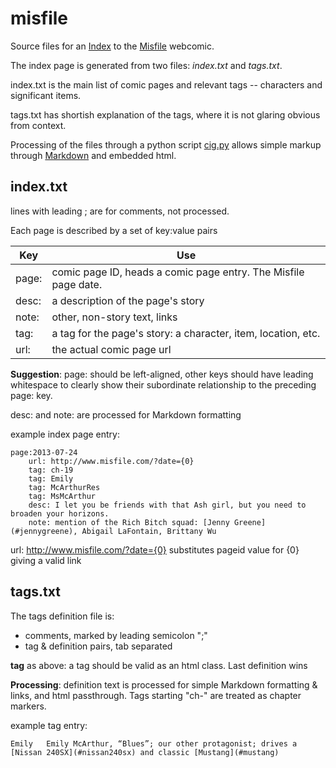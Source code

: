 # misfile #

Source files for an [Index](http://www.louisxiv.co.uk/misfile/) to the [Misfile](http://www.misfile.com/) webcomic.

The index page is generated from two files: _index.txt_ and _tags.txt_. 

index.txt is the main list of comic pages and relevant tags -- characters and significant items. 

tags.txt has shortish explanation of the tags, where it is not glaring obvious from context.

Processing of the files through a python script [cig.py](https://github.com/kinglouisxiv/cig)  allows simple markup through [Markdown](http://daringfireball.net/projects/markdown/syntax) and embedded html.

index.txt
---------

lines with leading ; are for comments, not processed.

Each page is described by a set of key:value pairs

Key	| Use
-----	|----
page:	| comic page ID, heads a comic page entry. The Misfile page date. 
desc:	| a description of the page's story
note:	| other, non-story text, links 
tag:	| a tag for the page's story: a character, item, location, etc.
url:	| the actual comic page url

**Suggestion**: page: should be left-aligned, other keys should have leading whitespace to clearly show their subordinate relationship to the preceding page: key.

desc: and note: are processed for Markdown formatting

example index page entry:

```
page:2013-07-24
	url: http://www.misfile.com/?date={0}
	tag: ch-19
	tag: Emily
	tag: McArthurRes
	tag: MsMcArthur
	desc: I let you be friends with that Ash girl, but you need to broaden your horizons.
	note: mention of the Rich Bitch squad: [Jenny Greene](#jennygreene), Abigail LaFontain, Brittany Wu
```

url: http://www.misfile.com/?date={0} substitutes pageid value for {0} giving a valid link

tags.txt
--------

The tags definition file is: 

- comments, marked by leading semicolon ";"
- tag & definition pairs, tab separated

**tag** as above: a tag should be valid as an html class. Last definition wins

**Processing**: definition text is processed for simple Markdown formatting & links, and html passthrough. Tags starting "ch-" are treated as chapter markers.

example tag entry: 

```
Emily	Emily McArthur, “Blues”; our other protagonist; drives a [Nissan 240SX](#nissan240sx) and classic [Mustang](#mustang)
```

